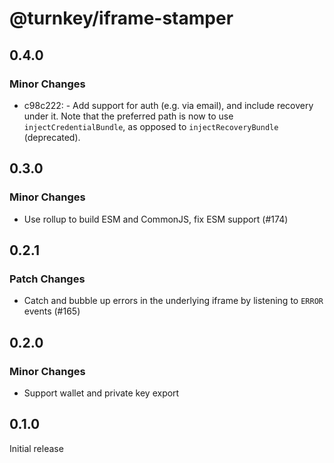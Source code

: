 # @turnkey/iframe-stamper

## 0.4.0

### Minor Changes

- c98c222: - Add support for auth (e.g. via email), and include recovery under it. Note that the preferred path is now to use `injectCredentialBundle`, as opposed to `injectRecoveryBundle` (deprecated).

## 0.3.0

### Minor Changes

- Use rollup to build ESM and CommonJS, fix ESM support (#174)

## 0.2.1

### Patch Changes

- Catch and bubble up errors in the underlying iframe by listening to `ERROR` events (#165)

## 0.2.0

### Minor Changes

- Support wallet and private key export

## 0.1.0

Initial release
